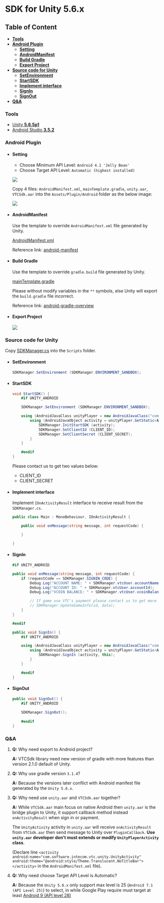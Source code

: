 # **SDK for Unity 5.6.x**

## **Table of Content**
* [**Tools**](#Tools)
* [**Android Plugin**](#Android-Plugin)
    * [**Setting**](#Setting)
    * [**AndroidManifest**](#AndroidManifest)
    * [**Build Gradle**](#Build-Gradle)
    * [**Export Project**](#Export-Project)
* [**Source code for Unity**](#Source-code-for-Unity)
    * [**SetEnvironment**](#SetEnvironment)
    * [**StartSDK**](#StartSDK)
    * [**Implement interface**](#Implement-interface)
    * [**SignIn**](#SignIn)
    * [**SignOut**](#SignOut)
* [**Q&A**](#Q&A)

### **Tools**

* [Unity **5.6.5p1**](https://unity3d.com/unity/qa/patch-releases/5.6.5p1)
* [Android Studio **3.5.2**](https://developer.android.com/studio)

### **Android Plugin**

* #### **Setting**

    * Choose Minimum API Level: `Android 4.1 'Jelly Bean'`
    * Choose Target API Level: `Automatic (highest installed)`

    ![](Identification.png)

    Copy 4 files: `AndroidManifest.xml`, `mainTemplate.gradle`, `unity.aar`, `VTCSdk.aar` into the `Assets/Plugin/Android` folder as the below image:

    ![](./plugin-android.png)

* #### **AndroidManifest**

    Use the template to override `AndroidManifest.xml` file generated by Unity.

    [AndroidManifest.xml](./sdkdemo/Assets/Plugins/Android/AndroidManifest.xml)

    Reference link: [android-manifest](https://docs.unity3d.com/560/Documentation/Manual/android-manifest.html)

* #### **Build Gradle**

    Use the template to override `gradle.build` file generated by Unity.

    [mainTemplate.gradle](./sdkdemo/Assets/Plugins/Android/mainTemplate.gradle)

    Please without modify variables in the `**` symbols, else Unity will export the `build.gradle` file incorrect.

    Reference link: [android-gradle-overview](https://docs.unity3d.com/560/Documentation/Manual/android-gradle-overview.html)

* #### **Export Project**

    ![](./gradle.png)

### **Source code for Unity**

Copy [SDKManager.cs](./sdkdemo/Assets/Scripts/SDKManager.cs) into the `Scripts` folder.

* #### **SetEnvironment**
    ```cs
    SDKManager.SetEnvironment (SDKManager.ENVIRONMENT_SANDBOX);
    ```

* #### **StartSDK**
    ```cs
    void StartSDK() {
        #if UNITY_ANDROID

        SDKManager.SetEnvironment (SDKManager.ENVIRONMENT_SANDBOX);

        using (AndroidJavaClass unityPlayer = new AndroidJavaClass("com.unity3d.player.UnityPlayer")) {
            using (AndroidJavaObject activity = unityPlayer.GetStatic<AndroidJavaObject>("currentActivity")) {
                SDKManager.InitStartSDK (activity);
                SDKManager.SetClientId (CLIENT_ID);
                SDKManager.SetClientSecret (CLIENT_SECRET);
            }
        }

        #endif
    }
    ```

    Please contact us to get two values below:
    * CLIENT_ID
    * CLIENT_SECRET

* #### **Implement interface**

    Implement `IOnActivityResult` interface to receive result from the `SDKManager.cs`.

    ```csharp
    public class Main : MonoBehaviour, IOnActivityResult {

        public void onMessage(string message, int requestCode) {

        }

    }
    ```

* #### **SignIn**
    ```csharp
    #if UNITY_ANDROID

    public void onMessage(string message, int requestCode) {
        if (requestCode == SDKManager.SIGNIN_CODE) {
            Debug.Log("ACCOUNT NAME: " + SDKManager.vtcUser.accountName);
            Debug.Log("ACCOUNT ID: " + SDKManager.vtcUser.accountId);
            Debug.Log("VCOIN BALANCE: " + SDKManager.vtcUser.vcoinBalance);

            // If game use VTC's payment please contact us to get more information.
            // SDKManager.UpdateGameInfo(id, data);
        }
    }

    #endif

    public void SignIn() {
        #if UNITY_ANDROID

        using (AndroidJavaClass unityPlayer = new AndroidJavaClass("com.unity3d.player.UnityPlayer")) {
            using (AndroidJavaObject activity = unityPlayer.GetStatic<AndroidJavaObject>("currentActivity")) {
                SDKManager.SignIn (activity, this);
            }
        }

        #endif
    }
    ```

* #### **SignOut**
    ```csharp
    public void SignOut() {
        #if UNITY_ANDROID
        
        SDKManager.SignOut();		
        
        #endif
    }
    ```

### **Q&A**

1. **Q:** Why need export to Android project?

    **A:** VTCSdk library need new version of gradle with more features than version 2.1.0 default of Unity.

2. **Q:** Why use gradle version `3.1.4`?
    
    **A:** Because the versions later conflict with Android manifest file generated by the `Unity 5.6.x`.

3. **Q:** Why need use `unity.aar` and `VTCSdk.aar` together?
    
    **A:** While `VTCSdk.aar` main focus on native Android then `unity.aar` is the bridge plugin to Unity, it support callback method instead `onActivityResult` when sign in or payment.
    
    The `UnityActivity` activity in `unity.aar` will receive `onActivityResult` from `VTCSdk.aar` then send message to Unity over `PluginCallback`. **Use `unity.aar` developer don't must extends or modify `UnityPlayerActivity` class**. 
    
    (Declare line `<activity android:name="com.software.intecom.vtc.unity.UnityActivity" android:theme="@android:style/Theme.Translucent.NoTitleBar"></activity>` in the `AndroidManifest.xml` file).

4. **Q:** Why need choose Target API Level is Automatic?

    **A:** Because the `Unity 5.6.x` only support max level is 25 (`Android 7.1 (API Level 25)`) to select, in while Google Play require must target at least [Android 9 (API level 28)](https://developer.android.com/distribute/best-practices/develop/target-sdk)

